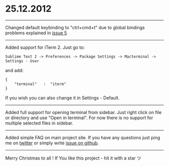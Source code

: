 # 25.12.2012

---

Changed default keybinding to "ctrl+cmd+t" due to global bindings problems 
explained in [issue 5](https://github.com/afterdesign/MacTerminal/issues/5)

---

Added support for iTerm 2. Just go to:
    
```
Sublime Text 2 -> Preferences -> Package Settings -> Macterminal -> Settings - User
```

and add:

```
{
    "terminal"   :  "iterm"
}
```
If you wish you can also change it in Settings - Default.

---

Added full support for opening terminal from sidebar. 
Just right click on file or directory and use "Open in terminal".
For now there is no support for multiple selected files in sidebar.

---

Added simple FAQ on main project site. If you have any questions just 
ping me on [twitter](http://twitter.com/afterdeign) or 
simply write [issue on github](https://github.com/afterdesign/MacTerminal/issues).

---

Merry Christmas to all !
If You like this project - hit it with a star ツ